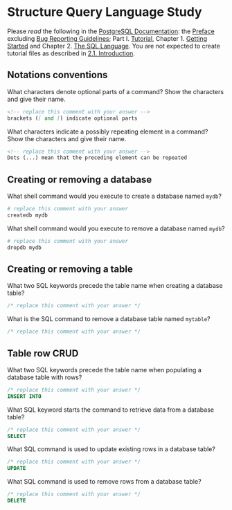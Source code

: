# Structure Query Language Study

Please _read_ the following in the
[PostgreSQL Documentation](http://www.postgresql.org/docs/9.5/static/index.html):
the [Preface](http://www.postgresql.org/docs/9.5/static/preface.html) excluding
[Bug Reporting Guidelines](http://www.postgresql.org/docs/9.5/static/bug-reporting.html);
Part I. [Tutorial](http://www.postgresql.org/docs/9.5/static/tutorial.html),
Chapter 1. [Getting Started](http://www.postgresql.org/docs/9.5/static/tutorial-start.html)
and Chapter 2. [The SQL Language](http://www.postgresql.org/docs/9.5/static/tutorial-sql.html).
You are not expected to create tutorial files as described in [2.1. Introduction](http://www.postgresql.org/docs/9.5/static/tutorial-sql-intro.html).

## Notations conventions

What characters denote optional parts of a command?
Show the characters and give their name.

```md
<!-- replace this comment with your answer -->
brackets ([ and ]) indicate optional parts
```

What characters indicate a possibly repeating element in a command?
Show the characters and give their name.

```md
<!-- replace this comment with your answer -->
Dots (...) mean that the preceding element can be repeated
```

## Creating or removing a database

What shell command would you execute to create a database named `mydb`?

```sh
# replace this comment with your answer
createdb mydb
```

What shell command would you execute to remove a database named `mydb`?

```sh
# replace this comment with your answer
dropdb mydb
```

## Creating or removing a table

What two SQL keywords precede the table name when creating a database table?

```sql
/* replace this comment with your answer */
```

What is the SQL command to remove a database table named `mytable`?

```sql
/* replace this comment with your answer */
```

## Table row CRUD

What two SQL keywords precede the table name when populating
a database table with rows?

```sql
/* replace this comment with your answer */
INSERT INTO
```

What SQL keyword starts the command to retrieve data from a database table?

```sql
/* replace this comment with your answer */
SELECT
```

What SQL command is used to update existing rows in a database table?

```sql
/* replace this comment with your answer */
UPDATE
```

What SQL command is used to remove rows from a database table?

```sql
/* replace this comment with your answer */
DELETE
```
